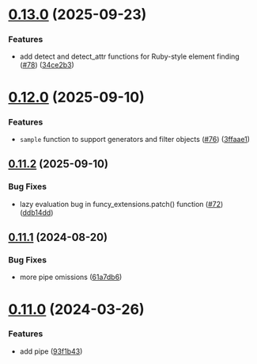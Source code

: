 # [0.13.0](https://github.com/iloveitaly/funcy-pipe/compare/v0.12.0...v0.13.0) (2025-09-23)


### Features

* add detect and detect_attr functions for Ruby-style element finding ([#78](https://github.com/iloveitaly/funcy-pipe/issues/78)) ([34ce2b3](https://github.com/iloveitaly/funcy-pipe/commit/34ce2b3254d6f516443f76e2a0974f19dcd23966))



# [0.12.0](https://github.com/iloveitaly/funcy-pipe/compare/v0.11.2...v0.12.0) (2025-09-10)


### Features

* `sample` function to support generators and filter objects ([#76](https://github.com/iloveitaly/funcy-pipe/issues/76)) ([3ffaae1](https://github.com/iloveitaly/funcy-pipe/commit/3ffaae164a008f981565c0b5bc71f2976579a1c6))



## [0.11.2](https://github.com/iloveitaly/funcy-pipe/compare/v0.11.1...v0.11.2) (2025-09-10)


### Bug Fixes

* lazy evaluation bug in funcy_extensions.patch() function ([#72](https://github.com/iloveitaly/funcy-pipe/issues/72)) ([ddb14dd](https://github.com/iloveitaly/funcy-pipe/commit/ddb14dd3cc9df957d09aa68a101c073792983b15))



## [0.11.1](https://github.com/iloveitaly/funcy-pipe/compare/v0.11.0...v0.11.1) (2024-08-20)


### Bug Fixes

* more pipe omissions ([61a7db6](https://github.com/iloveitaly/funcy-pipe/commit/61a7db6656a80671cb4fb8956c6854fc418458c3))



# [0.11.0](https://github.com/iloveitaly/funcy-pipe/compare/v0.10.1...v0.11.0) (2024-03-26)


### Features

* add pipe ([93f1b43](https://github.com/iloveitaly/funcy-pipe/commit/93f1b4383ecd2303de37a8f5141339b9ff5f865f))




